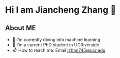 # Hi I am Jiancheng Zhang 👋

## About ME

- 🔭 I’m currently diving into machine learning
- 🌱 I’m a current PhD student in UCRiverside
- 📫 How to reach me: Email jzhan745@ucr.edu
  

